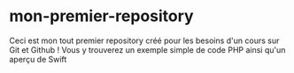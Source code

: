 # mon-premier-repository
Ceci est mon tout premier repository créé pour les besoins d'un cours sur Git et Github !
Vous y trouverez un exemple simple de code PHP ainsi qu'un aperçu de Swift
